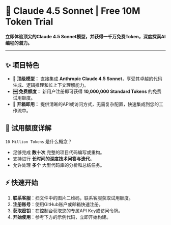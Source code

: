 # 🚀 Claude 4.5 Sonnet | Free 10M Token Trial

**立即体验顶尖的Claude 4.5 Sonnet模型，并获得一千万免费Token，深度探索AI编程的潜力。**

---

## ✨ 项目特色

- **🤖 顶级模型：** 直接集成 **Anthropic Claude 4.5 Sonnet**，享受其卓越的代码生成、逻辑推理和长上下文理解能力。
- **🆓 免费额度：** 新用户注册即可获得 **10,000,000 Standard Tokens** 的免费试用额度。
- **🔧 开箱即用：** 提供清晰的API或访问方式，无需复杂配置，快速集成到您的工作流中。

## 🎯 试用额度详解

`10 Million Tokens` 是什么概念？
- 足够完成 **数十次** 完整的项目代码编写或重构。
- 支持进行 **长时间的深度技术问答与迭代**。
- 允许处理 **多个** 大型代码库的分析和总结任务。

## ⚡ 快速开始

1.  **联系客服**：扫文件中的图片二维码，联系客服获取试用额度。
2.  **注册账号**：使用GitHub账户或邮箱快速注册。
3.  **获取密钥**：在控制台获取您的专属API Key或访问令牌。
4.  **开始使用**：参考下方的示例代码，立即开始构建。
